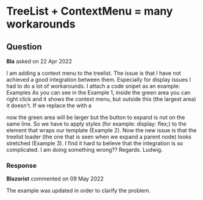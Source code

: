 # TreeList + ContextMenu = many workarounds

## Question

**Bla** asked on 22 Apr 2022

I am adding a context menu to the treelist. The issue is that I have not achieved a good integration between them. Especially for display issues I had to do a lot of workarounds. I attach a code snipet as an example: Examples As you can see in the Example 1, inside the green area you can right click and it shows the context menu, but outside this (the largest area) it doesn't. If we replace the <span> with a <div> now the green area will be larger but the button to expand is not on the same line. So we have to apply styles (for example: display: flex;) to the element that wraps our template (Example 2). Now the new issue is that the treelist loader (the one that is seen when we expand a parent node) looks stretched (Example 3). I find it hard to believe that the integration is so complicated. I am doing something wrong?? Regards. Ludwig.

### Response

**Blazorist** commented on 09 May 2022

The example was updated in order to clarify the problem.
